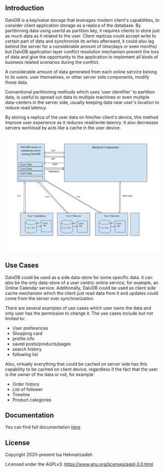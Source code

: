 ## Introduction
DalvDB is a key/value storage that leverages modern client's capabilities, to consider client application storage as a replica of the database.
By partitioning data using userId as partition key, it requires clients to store just as much data as it related to the user.
Client replicas could accept write to certain part of data and synchronize its writes afterward, it could also lag behind 
the server for a considerable amount of time(days or even months) but DalvDB application layer conflict resolution 
mechanism prevent the loss of data and give the opportunity to the application to implement all kinds of business related 
scenarios during the conflict.

A considerable amount of data generated from each online service belong to its users. user themselves, or other server 
side components, modify those data.
 
 Conventional partitioning methods which uses 'user identifier' to partition data, is useful to
spread out data to multiple machines or even multiple data-centers in the server side, usually keeping data near user's
location to reduce read latency.

By storing a replica of the user data on him/her client's device, this method improve user experience as it reduces read/write latency.
It also decreases servers workload by acts like a cache in the user device. 

![DalvDB overview](docs/images/overview.svg "DalvDB Overview")

## Use Cases
DalvDB could be used as a side data-store for some specific data. it can also be the only data-store of a user centric 
online service, for example, an Online Calendar service. Additionally, DalvDB could be used as client side cache 
mechanism which the client just read data from it and updates could come from the server over synchronization.  

There are several examples of use cases which user owns the data and only user has the permission to change it.
The use cases include but not limited to:
- User preferences
- Shopping card
- profile info
- saved posts/products/pages
- search history
- following list

Also, virtually everything that could be cached on server side has this capability to be cached on client device, 
regardless if the fact that the user is the owner of the data or not, for example:
- Order history
- List of follower
- Timeline
- Product categories

## Documentation
You can find full documentation [here](docs/doc_home.md)

## License
Copyright 2020-present Isa Hekmatizadeh

Licensed under the AGPLv3: https://www.gnu.org/licenses/agpl-3.0.html
